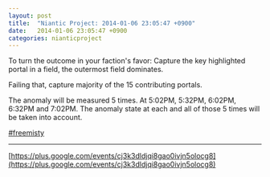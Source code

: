 ```yaml
---
layout: post
title:  "Niantic Project: 2014-01-06 23:05:47 +0900"
date:   2014-01-06 23:05:47 +0900
categories: nianticproject
---
```

To turn the outcome in your faction's favor: Capture the key highlighted portal in a field, the outermost field dominates.

Failing that, capture majority of the 15 contributing portals.

The anomaly will be measured 5 times. At 5:02PM, 5:32PM, 6:02PM, 6:32PM and 7:02PM. The anomaly state at each and all of those 5 times will be taken into account.

[#freemisty](https://plus.google.com/s/%23freemisty "")
- - -
[https://plus.google.com/events/cj3k3dldjqi8gao0ivjn5olocg8](https://plus.google.com/events/cj3k3dldjqi8gao0ivjn5olocg8)
